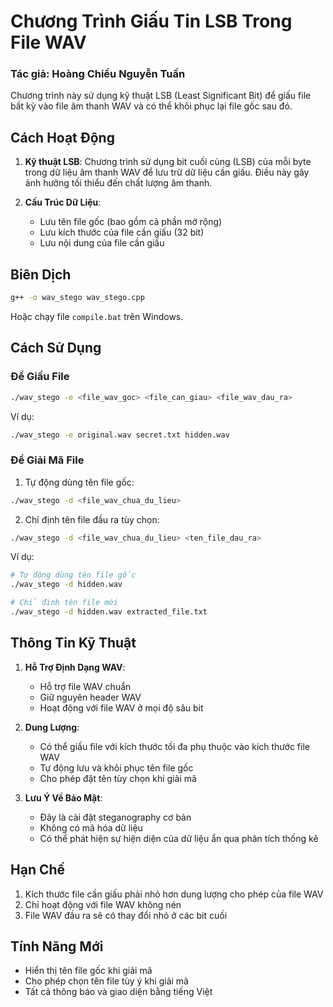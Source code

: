 # Chương Trình Giấu Tin LSB Trong File WAV
### Tác giả: Hoàng Chiều Nguyễn Tuấn

Chương trình này sử dụng kỹ thuật LSB (Least Significant Bit) để giấu file bất kỳ vào file âm thanh WAV và có thể khôi phục lại file gốc sau đó.

## Cách Hoạt Động

1. **Kỹ thuật LSB**: Chương trình sử dụng bit cuối cùng (LSB) của mỗi byte trong dữ liệu âm thanh WAV để lưu trữ dữ liệu cần giấu. Điều này gây ảnh hưởng tối thiểu đến chất lượng âm thanh.

2. **Cấu Trúc Dữ Liệu**:
   - Lưu tên file gốc (bao gồm cả phần mở rộng)
   - Lưu kích thước của file cần giấu (32 bit)
   - Lưu nội dung của file cần giấu

## Biên Dịch

```bash
g++ -o wav_stego wav_stego.cpp
```

Hoặc chạy file `compile.bat` trên Windows.

## Cách Sử Dụng

### Để Giấu File
```bash
./wav_stego -e <file_wav_goc> <file_can_giau> <file_wav_dau_ra>
```

Ví dụ:
```bash
./wav_stego -e original.wav secret.txt hidden.wav
```

### Để Giải Mã File

1. Tự động dùng tên file gốc:
```bash
./wav_stego -d <file_wav_chua_du_lieu>
```

2. Chỉ định tên file đầu ra tùy chọn:
```bash
./wav_stego -d <file_wav_chua_du_lieu> <ten_file_dau_ra>
```

Ví dụ:
```bash
# Tự động dùng tên file gốc
./wav_stego -d hidden.wav

# Chỉ định tên file mới
./wav_stego -d hidden.wav extracted_file.txt
```

## Thông Tin Kỹ Thuật

1. **Hỗ Trợ Định Dạng WAV**:
   - Hỗ trợ file WAV chuẩn
   - Giữ nguyên header WAV
   - Hoạt động với file WAV ở mọi độ sâu bit

2. **Dung Lượng**:
   - Có thể giấu file với kích thước tối đa phụ thuộc vào kích thước file WAV
   - Tự động lưu và khôi phục tên file gốc
   - Cho phép đặt tên tùy chọn khi giải mã

3. **Lưu Ý Về Bảo Mật**:
   - Đây là cài đặt steganography cơ bản
   - Không có mã hóa dữ liệu
   - Có thể phát hiện sự hiện diện của dữ liệu ẩn qua phân tích thống kê

## Hạn Chế

1. Kích thước file cần giấu phải nhỏ hơn dung lượng cho phép của file WAV
2. Chỉ hoạt động với file WAV không nén
3. File WAV đầu ra sẽ có thay đổi nhỏ ở các bit cuối

## Tính Năng Mới

- Hiển thị tên file gốc khi giải mã
- Cho phép chọn tên file tùy ý khi giải mã
- Tất cả thông báo và giao diện bằng tiếng Việt